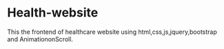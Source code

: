 # Health-website
This the frontend of healthcare website using html,css,js,jquery,bootstrap and AnimationonScroll.
